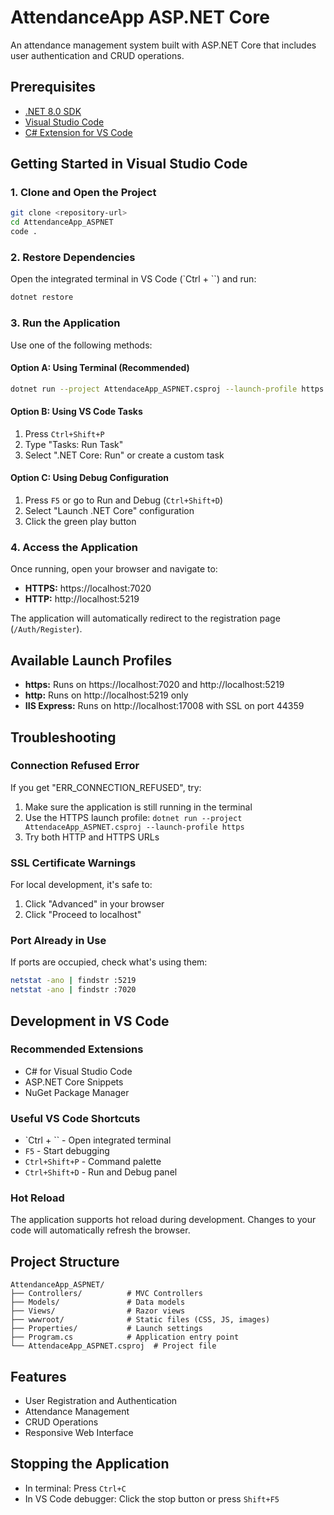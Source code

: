 # AttendanceApp ASP.NET Core

An attendance management system built with ASP.NET Core that includes user authentication and CRUD operations.

## Prerequisites

- [.NET 8.0 SDK](https://dotnet.microsoft.com/download/dotnet/8.0)
- [Visual Studio Code](https://code.visualstudio.com/)
- [C# Extension for VS Code](https://marketplace.visualstudio.com/items?itemName=ms-dotnettools.csharp)

## Getting Started in Visual Studio Code

### 1. Clone and Open the Project

```bash
git clone <repository-url>
cd AttendanceApp_ASPNET
code .
```

### 2. Restore Dependencies

Open the integrated terminal in VS Code (`Ctrl + ``) and run:

```bash
dotnet restore
```

### 3. Run the Application

Use one of the following methods:

#### Option A: Using Terminal (Recommended)
```bash
dotnet run --project AttendaceApp_ASPNET.csproj --launch-profile https
```

#### Option B: Using VS Code Tasks
1. Press `Ctrl+Shift+P`
2. Type "Tasks: Run Task"
3. Select ".NET Core: Run" or create a custom task

#### Option C: Using Debug Configuration
1. Press `F5` or go to Run and Debug (`Ctrl+Shift+D`)
2. Select "Launch .NET Core" configuration
3. Click the green play button

### 4. Access the Application

Once running, open your browser and navigate to:
- **HTTPS:** https://localhost:7020
- **HTTP:** http://localhost:5219

The application will automatically redirect to the registration page (`/Auth/Register`).

## Available Launch Profiles

- **https:** Runs on https://localhost:7020 and http://localhost:5219
- **http:** Runs on http://localhost:5219 only
- **IIS Express:** Runs on http://localhost:17008 with SSL on port 44359

## Troubleshooting

### Connection Refused Error
If you get "ERR_CONNECTION_REFUSED", try:
1. Make sure the application is still running in the terminal
2. Use the HTTPS launch profile: `dotnet run --project AttendaceApp_ASPNET.csproj --launch-profile https`
3. Try both HTTP and HTTPS URLs

### SSL Certificate Warnings
For local development, it's safe to:
1. Click "Advanced" in your browser
2. Click "Proceed to localhost"

### Port Already in Use
If ports are occupied, check what's using them:
```bash
netstat -ano | findstr :5219
netstat -ano | findstr :7020
```

## Development in VS Code

### Recommended Extensions
- C# for Visual Studio Code
- ASP.NET Core Snippets
- NuGet Package Manager

### Useful VS Code Shortcuts
- `Ctrl + `` - Open integrated terminal
- `F5` - Start debugging
- `Ctrl+Shift+P` - Command palette
- `Ctrl+Shift+D` - Run and Debug panel

### Hot Reload
The application supports hot reload during development. Changes to your code will automatically refresh the browser.

## Project Structure

```
AttendanceApp_ASPNET/
├── Controllers/          # MVC Controllers
├── Models/               # Data models
├── Views/                # Razor views
├── wwwroot/              # Static files (CSS, JS, images)
├── Properties/           # Launch settings
├── Program.cs            # Application entry point
└── AttendaceApp_ASPNET.csproj  # Project file
```

## Features

- User Registration and Authentication
- Attendance Management
- CRUD Operations
- Responsive Web Interface

## Stopping the Application

- In terminal: Press `Ctrl+C`
- In VS Code debugger: Click the stop button or press `Shift+F5`